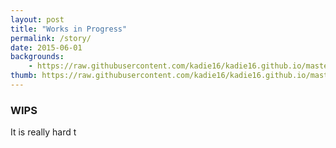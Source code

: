 ```yaml
---
layout: post
title: "Works in Progress" 
permalink: /story/
date: 2015-06-01
backgrounds:
    - https://raw.githubusercontent.com/kadie16/kadie16.github.io/master/assets/images/backgrounds/asiaMap.jpg
thumb: https://raw.githubusercontent.com/kadie16/kadie16.github.io/master/assets/images/thumbnails/one.jpg
---
```



### WIPS
It is really hard t